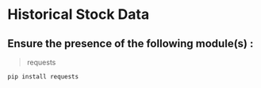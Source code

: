 # Historical Stock Data
 
## Ensure the presence of the following module(s) :
> requests

```
pip install requests
```
